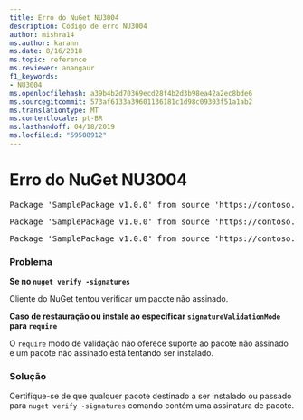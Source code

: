 ```yaml
---
title: Erro do NuGet NU3004
description: Código de erro NU3004
author: mishra14
ms.author: karann
ms.date: 8/16/2018
ms.topic: reference
ms.reviewer: anangaur
f1_keywords:
- NU3004
ms.openlocfilehash: a39b4b2d70369ecd28f4b2d3b98ea42a2ec8bde6
ms.sourcegitcommit: 573af6133a39601136181c1d98c09303f51a1ab2
ms.translationtype: MT
ms.contentlocale: pt-BR
ms.lasthandoff: 04/18/2019
ms.locfileid: "59508912"
---
```

# <a name="nuget-error-nu3004"></a>Erro do NuGet NU3004

<pre>Package 'SamplePackage v1.0.0' from source 'https://contoso.com/index.json': The package is not signed.</pre>
<pre>Package 'SamplePackage v1.0.0' from source 'https://contoso.com/index.json': signatureValidationMode is set to require, so packages are allowed only if signed by trusted signers; however, this package is unsigned.</pre>
<pre>Package 'SamplePackage v1.0.0' from source 'https://contoso.com/index.json': This repository indicated that all its packages are repository signed; however, this package is unsigned.</pre>

### <a name="issue"></a>Problema

**Se no `nuget verify -signatures`**

Cliente do NuGet tentou verificar um pacote não assinado.

**Caso de restauração ou instale ao especificar `signatureValidationMode` para `require`**

O `require` modo de validação não oferece suporte ao pacote não assinado e um pacote não assinado está tentando ser instalado.

### <a name="solution"></a>Solução

Certifique-se de que qualquer pacote destinado a ser instalado ou passado para `nuget verify -signatures` comando contém uma assinatura de pacote.
